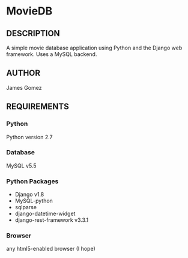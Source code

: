
MovieDB
==========


DESCRIPTION
------------
A simple movie database application using Python and the Django web framework.
Uses a MySQL backend.


AUTHOR
----------
James Gomez


REQUIREMENTS
-------------
### Python
Python version 2.7

### Database
MySQL v5.5

### Python Packages
* Django v1.8
* MySQL-python
* sqlparse
* django-datetime-widget
* django-rest-framework v3.3.1

### Browser
any html5-enabled browser (I hope)